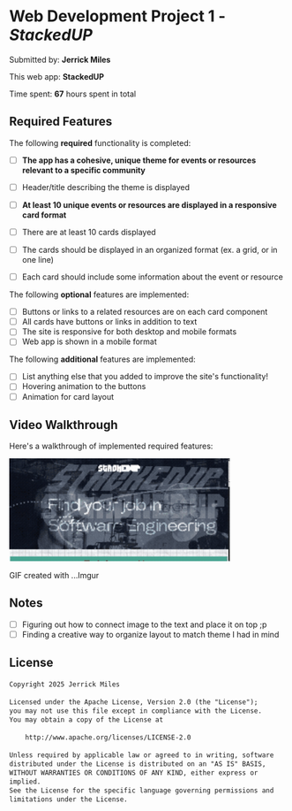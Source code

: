 # Web Development Project 1 - *StackedUP*

Submitted by: **Jerrick Miles**

This web app: **StackedUP**

Time spent: **67** hours spent in total

## Required Features

The following **required** functionality is completed:

- [ ] **The app has a cohesive, unique theme for events or resources relevant to a specific community**
- [ ] Header/title describing the theme is displayed
- [ ] **At least 10 unique events or resources are displayed in a responsive card format**
- [ ] There are at least 10 cards displayed 
- [ ] The cards should be displayed in an organized format (ex. a grid, or in one line)
- [ ] Each card should include some information about the event or resource


The following **optional** features are implemented:

- [ ] Buttons or links to a related resources are on each card component
- [ ] All cards have buttons or links in addition to text
- [ ] The site is responsive for both desktop and mobile formats
- [ ] Web app is shown in a mobile format

The following **additional** features are implemented:

* [ ] List anything else that you added to improve the site's functionality!
* [ ] Hovering animation to the buttons
* [ ] Animation for card layout

## Video Walkthrough

Here's a walkthrough of implemented required features:

<img src='https://github.com/Jermil2990/StackedUP/blob/main/stackedup/src/assets/StackedUPGifVideo.gif' title='Video Walkthrough' width='400' alt='Video Walkthrough' />

<!-- Replace this with whatever GIF tool you used! -->
GIF created with ...Imgur 
<!-- Recommended tools:
[Kap](https://getkap.co/) for macOS
[ScreenToGif](https://www.screentogif.com/) for Windows
[peek](https://github.com/phw/peek) for Linux. -->

## Notes

- [ ] Figuring out how to connect image to the text and place it on top ;p
- [ ] Finding a creative way to organize layout to match theme I had in mind

## License

    Copyright 2025 Jerrick Miles

    Licensed under the Apache License, Version 2.0 (the "License");
    you may not use this file except in compliance with the License.
    You may obtain a copy of the License at

        http://www.apache.org/licenses/LICENSE-2.0

    Unless required by applicable law or agreed to in writing, software
    distributed under the License is distributed on an "AS IS" BASIS,
    WITHOUT WARRANTIES OR CONDITIONS OF ANY KIND, either express or implied.
    See the License for the specific language governing permissions and
    limitations under the License.
